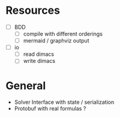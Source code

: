 # Resources

- [ ] BDD
  - [ ] compile with different orderings
  - [ ] mermaid / graphviz output
- [ ] io
  - [ ] read dimacs
  - [ ] write dimacs

# General
- Solver Interface with state / serialization
- Protobuf with real formulas ?
